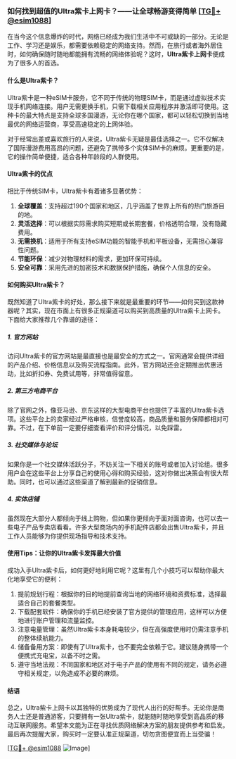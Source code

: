 ### 如何找到超值的Ultra紫卡上网卡？——让全球畅游变得简单 [[TG💪+ @esim1088](https://t.me/s/esim1088)]

在当今这个信息爆炸的时代，网络已经成为我们生活中不可或缺的一部分。无论是工作、学习还是娱乐，都需要依赖稳定的网络支持。然而，在旅行或者海外居住时，如何确保随时随地都能拥有流畅的网络体验呢？这时，**Ultra紫卡上网卡**便成为了很多人的首选。

#### 什么是Ultra紫卡？

Ultra紫卡是一种eSIM卡服务，它不同于传统的物理SIM卡，而是通过虚拟技术实现手机网络连接。用户无需更换手机，只需下载相关应用程序并激活即可使用。这种卡的最大特点是支持全球多国漫游，无论你在哪个国家，都可以轻松切换到当地最优的网络运营商，享受高速稳定的上网体验。

对于经常出差或喜欢旅行的人来说，Ultra紫卡无疑是最佳选择之一。它不仅解决了国际漫游费用高昂的问题，还避免了携带多个实体SIM卡的麻烦。更重要的是，它的操作简单便捷，适合各种年龄段的人群使用。

#### Ultra紫卡的优点

相比于传统SIM卡，Ultra紫卡有着诸多显著优势：

1. **全球覆盖**：支持超过190个国家和地区，几乎涵盖了世界上所有的热门旅游目的地。
2. **灵活选择**：可以根据实际需求购买短期或长期套餐，价格透明合理，没有隐藏费用。
3. **无需换机**：适用于所有支持eSIM功能的智能手机和平板设备，无需担心兼容性问题。
4. **节能环保**：减少对物理材料的需求，更加环保可持续。
5. **安全可靠**：采用先进的加密技术和数据保护措施，确保个人信息的安全。

#### 如何购买Ultra紫卡？

既然知道了Ultra紫卡的好处，那么接下来就是最重要的环节——如何买到这款神器呢？其实，现在市面上有很多正规渠道可以购买到高质量的Ultra紫卡上网卡。下面给大家推荐几个靠谱的途径：

##### 1. 官方网站

访问Ultra紫卡的官方网站是最直接也是最安全的方式之一。官网通常会提供详细的产品介绍、价格信息以及购买流程指南。此外，官方网站还会定期推出优惠活动，比如折扣券、免费试用等，非常值得留意。

##### 2. 第三方电商平台

除了官网之外，像亚马逊、京东这样的大型电商平台也提供了丰富的Ultra紫卡选项。这些平台上的卖家经过严格审核，信誉度较高，商品质量和服务保障都相对可靠。不过，在下单前一定要仔细查看评价和评分情况，以免踩雷。

##### 3. 社交媒体与论坛

如果你是一个社交媒体活跃分子，不妨关注一下相关的账号或者加入讨论组。很多用户会在这些平台上分享自己的使用心得和购买经验，这对你做出决策会有很大帮助。同时，也可以通过这些渠道了解到最新的促销信息。

##### 4. 实体店铺

虽然现在大部分人都倾向于线上购物，但如果你更倾向于面对面咨询，也可以去一些电子产品专卖店看看。许多大型商场内的手机配件店都会出售Ultra紫卡，并且工作人员能够为你提供现场指导和技术支持。

#### 使用Tips：让你的Ultra紫卡发挥最大价值

成功入手Ultra紫卡后，如何更好地利用它呢？这里有几个小技巧可以帮助你最大化地享受它的便利：

1. 提前规划行程：根据你的目的地提前查询当地的网络环境和资费标准，选择最适合自己的套餐类型。
2. 下载配套软件：确保你的手机已经安装了官方提供的管理应用，这样可以方便地进行账户管理和流量监控。
3. 注意电量管理：虽然Ultra紫卡本身耗电较少，但在高强度使用时仍需注意手机的整体续航能力。
4. 储备备用方案：即使有了Ultra紫卡，也不要完全依赖于它。建议随身携带一个便携式充电宝，以备不时之需。
5. 遵守当地法规：不同国家和地区对于电子产品的使用有不同的规定，请务必遵守相关规定，以免造成不必要的麻烦。

#### 结语

总之，Ultra紫卡上网卡以其独特的优势成为了现代人出行的好帮手。无论你是商务人士还是普通游客，只要拥有一张Ultra紫卡，就能随时随地享受到高品质的移动互联网服务。希望本文能为正在寻找优质网络解决方案的朋友提供参考和启发。最后再次提醒大家，购买时一定要认准正规渠道，切勿贪图便宜而上当受骗！

[[TG💪+ @esim1088](https://t.me/s/esim1088) ![Image](https://i.postimg.cc/4NQfJmqS/Snipaste-2025-05-13-00-14-12.png)]